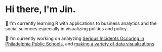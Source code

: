 # Hi there, I'm Jin.

🌱 I'm currently learning R with applications to business analytics and the social sciences especially in visualizing politics and policy.

🔭 I’m currently working on analyzing [Serious Incidents Occuring in Philadelphia Public Schools.](https://github.com/simplyjin/Serious-Incidents-in-Philadelphia-Schools) and [making a variety of data visualizations](https://github.com/simplyjin/Daily-Data-Viz)
